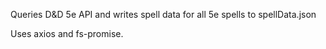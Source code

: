 Queries D&D 5e API and writes spell data for all 5e spells to spellData.json

Uses axios and fs-promise.
